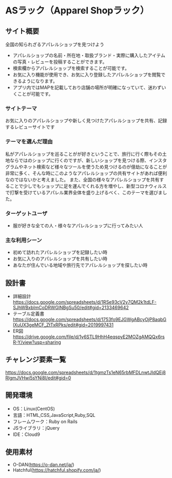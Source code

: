 # ASラック（Apparel Shopラック）

## サイト概要
全国の知られざるアパレルショップを見つけよう
- アパレルショップの名前・所在地・取扱ブランド・実際に購入したアイテムの写真・レビューを投稿することができます。
- 検索欄からアパレルショップを検索することが可能です。
- お気に入り機能が使用でき、お気に入り登録したアパレルショップを閲覧できるようになります。
- アプリ内ではMAPを記載しており店舗の場所が明確になっていて、迷わずいくことが可能です。

### サイトテーマ
お気に入りのアパレルショップや新しく見つけたアパレルショップを共有、記録するレビューサイトです

### テーマを選んだ理由
私がアパレルショップを巡ることがが好きということで、旅行に行く際もその土地ならではのショップに行くのですが、新しいショップを見つける際、インスタグラムやネット検索など様々なツールを使うため見つけるのが億劫になることが非常に多く、そんな時にこのようなアパレルショップの共有サイトがあれば便利なのではないかと考えました。
また、全国の様々なアパレルショップを共有することで少しでもショップに足を運んでくれる方を増やし、新型コロナウィルスで打撃を受けているアパレル業界全体を盛り上げるべく、このテーマを選びました。

### ターゲットユーザ
- 服が好きな全ての人・様々なアパレルショップに行ってみたい人

### 主な利用シーン
- 初めて訪れたアパレルショップを記録したい時
- お気に入りのアパレルショップを共有したい時
- あなたが住んでいる地域や旅行先でアパレルショップを探したい時

## 設計書
- 詳細設計<br>
https://docs.google.com/spreadsheets/d/1RSe93cV2y7QM2k1tdLF-SJhWBxbImCoDRWGlNBgSu50/edit#gid=2133469642
- テーブル定義書<br>
https://docs.google.com/spreadsheets/d/1753fo9EJGWgABcyOjP8aqbGlXuUX3geMCF_ZtTxRPks/edit#gid=2019997431
- ER図<br>
https://drive.google.com/file/d/1y6STL9HhH4eqspyE2MOZgAMQQx6rsR-Y/view?usp=sharing

## チャレンジ要素一覧
<https://docs.google.com/spreadsheets/d/1tgmzTs1eN65rbMFDLnwtJIdQEj8RIgmJVHwi5sYNi8I/edit#gid=0>

## 開発環境
- OS：Linux(CentOS)
- 言語：HTML,CSS,JavaScript,Ruby,SQL
- フレームワーク：Ruby on Rails
- JSライブラリ：jQuery
- IDE：Cloud9

## 使用素材
- O-DAN(https://o-dan.net/ja/)
- Hatchful(https://hatchful.shopify.com/ja/)
